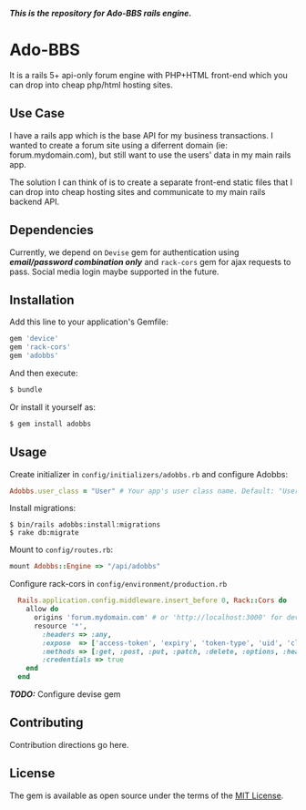 ***This is the repository for Ado-BBS rails engine.***

# Ado-BBS
It is a rails 5+ api-only forum engine with PHP+HTML front-end which you can drop into cheap php/html hosting sites.

## Use Case
I have a rails app which is the base API for my business transactions. I wanted to create a forum site using a diferrent domain (ie: forum.mydomain.com), but still want to use the users' data in my main rails app.

The solution I can think of is to create a separate front-end static files that I can drop into cheap hosting sites and communicate to my main rails backend API.

## Dependencies
Currently, we depend on `Devise` gem for authentication using ***email/password combination only*** and `rack-cors` gem for ajax requests to pass. Social media login maybe supported in the future.

## Installation
Add this line to your application's Gemfile:

```ruby
gem 'device'
gem 'rack-cors'
gem 'adobbs'
```

And then execute:
```bash
$ bundle
```

Or install it yourself as:
```bash
$ gem install adobbs
```

## Usage
Create initializer in `config/initializers/adobbs.rb` and configure Adobbs:
```ruby
Adobbs.user_class = "User" # Your app's user class name. Default: "User"
```

Install migrations:
```shell
$ bin/rails adobbs:install:migrations
$ rake db:migrate
```

Mount to `config/routes.rb`:
```ruby
mount Adobbs::Engine => "/api/adobbs"
```

Configure rack-cors in `config/environment/production.rb`
```ruby
  Rails.application.config.middleware.insert_before 0, Rack::Cors do
    allow do
      origins 'forum.mydomain.com' # or 'http://localhost:3000' for development.rb
      resource '*',
        :headers => :any,
        :expose  => ['access-token', 'expiry', 'token-type', 'uid', 'client'],
        :methods => [:get, :post, :put, :patch, :delete, :options, :head],
        :credentials => true
    end
  end
```

***TODO:*** Configure devise gem

## Contributing
Contribution directions go here.

## License
The gem is available as open source under the terms of the [MIT License](http://opensource.org/licenses/MIT).

